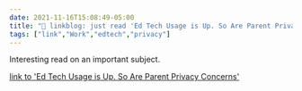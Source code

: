 ```yaml
---
date: 2021-11-16T15:08:49-05:00
title: "🔗 linkblog: just read 'Ed Tech Usage is Up. So Are Parent Privacy Concerns'"
tags: ["link","Work","edtech","privacy"]
---
```

Interesting read on an important subject.
 
[link to 'Ed Tech Usage is Up. So Are Parent Privacy Concerns'](https://www.edweek.org/technology/ed-tech-usage-is-up-so-are-parent-privacy-concerns/2021/11)
